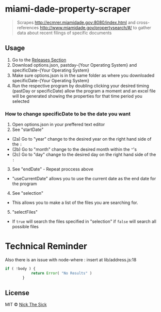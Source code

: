 # miami-dade-property-scraper

> Scrapes http://ecmrer.miamidade.gov:8080/index.html and cross-references http://www.miamidade.gov/propertysearch/#/ to gather data about recent filings of specific documents


## Usage
1. Go to the [Releases Section](https://github.com/nperez0111/miami-dade-property-scraper/releases)
2. Download options.json, pastday-{Your Operating System} and specificDate-{Your Operating System}
3. Make sure options.json is in the same folder as where you downloaded specificDate-{Your Operating System}
4. Run the respective program by doubling clicking your desired timing (pastDay or specificDate) allow the program a moment and an excel file will be generated showing the properties for that time period you selected

### How to change specificDate to be the date you want
1. Open options.json in your preffered text editor
2. See "startDate"
  * (2a) Go to "year" change to the desired year on the right hand side of the `:`
  * (2b) Go to "month" change to the desired month within the `"`'s
  * (2c) Go to "day" change to the desired day on the right hand side of the `:`
3. See "endDate" - Repeat proccess above
  * "useCurrentDate" allows you to use the current date as the end date for the program
4. See "selection"
  * This allows you to make a list of the files you are searching for. 
5. "selectFiles"
  * If `true` will search the files specified in "selection" if `false` will search all possible files


# Technical Reminder

Also there is an issue with node-where : insert at lib/address.js:18
````js
if ( !body ) {
            return Error( "No Results" )
        }
````

## License

MIT © [Nick The Sick](http://nickthesick.com)
